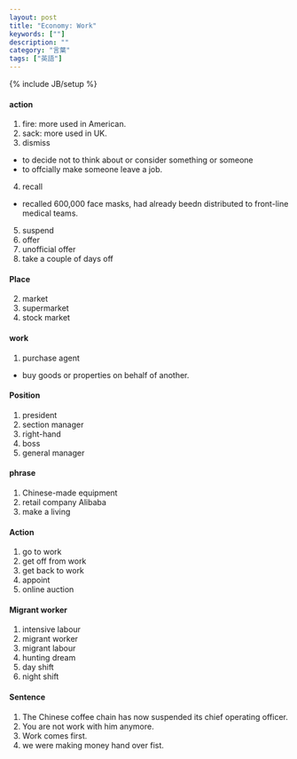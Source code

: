 ```yaml
---
layout: post
title: "Economy: Work"
keywords: [""]
description: ""
category: "言葉"
tags: ["英語"]
---
```

{% include JB/setup %}

#### action
1. fire: more used in American.
2. sack: more used in UK.
3. dismiss 
- to decide not to think about or consider something or someone
- to offcially make someone leave a job.
4. recall
- recalled 600,000 face masks, had already beedn distributed to front-line
  medical teams.
5. suspend
6. offer
7. unofficial offer
8. take a couple of days off

#### Place
2. market
3. supermarket
4. stock market


#### work
1. purchase agent
- buy goods or properties on behalf of another. 


#### Position
1. president
2. section manager
3. right-hand
4. boss
5. general manager

#### phrase
1. Chinese-made equipment
2. retail company Alibaba
3. make a living


#### Action
1. go to work
2. get off from work
3. get back to work
4. appoint
5. online auction

#### Migrant worker
1. intensive labour
2. migrant worker
3. migrant labour
4. hunting dream
5. day shift
6. night shift


#### Sentence
1. The Chinese coffee chain has now suspended its chief operating officer.
2. You are not work with him anymore.
3. Work comes first.
4. we were making money hand over fist.



